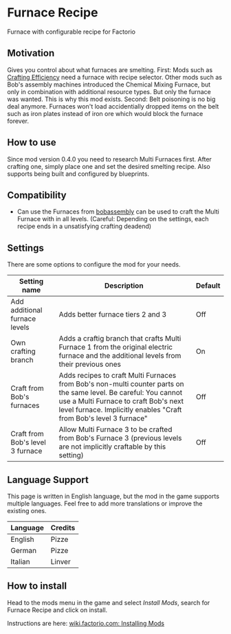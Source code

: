# Furnace Recipe
Furnace with configurable recipe for Factorio

## Motivation
Gives you control about what furnaces are smelting.
First: Mods such as [Crafting Efficiency](https://mods.factorio.com/mod/crafting-efficiency) need a furnace with recipe selector. Other mods such as Bob's assembly machines introduced the Chemical Mixing Furnace, but only in combination with additional resource types. But only the furnace was wanted. This is why this mod exists.
Second: Belt poisoning is no big deal anymore. Furnaces won't load accidentially dropped items on the belt such as iron plates instead of iron ore which would block the furnace forever.

## How to use
Since mod version 0.4.0 you need to research Multi Furnaces first. After crafting one, simply place one and set the desired smelting recipe.
Also supports being built and configured by blueprints.

## Compatibility
- Can use the Furnaces from [bobassembly](https://mods.factorio.com/mod/bobassembly) can be used to craft the Multi Furnace with in all levels. (Careful: Depending on the settings, each recipe ends in a unsatisfying crafting deadend)

## Settings
There are some options to configure the mod for your needs.

| Setting name | Description | Default |
| ------------ | ---------- | -------- |
 | Add additional furnace levels | Adds better furnace tiers 2 and 3 | Off |
| Own crafting branch | Adds a craftig branch that crafts Multi Furnace 1 from the original electric furnace and the additional levels from their previous ones | On |
| Craft from Bob's furnaces | Adds recipes to craft Multi Furnaces from Bob's non-multi counter parts on the same level. Be careful: You cannot use a Multi Furnace to craft Bob's next level furnace. Implicitly enables "Craft from Bob's level 3 furnace" | Off |
| Craft from Bob's level 3 furnace | Allow Multi Furnace 3 to be crafted from Bob's Furnace 3 (previous levels are not implicitly craftable by this setting) | Off |

## Language Support
This page is written in English language, but the mod in the game supports multiple languages. Feel free to add more translations or improve the existing ones.

| Language | Credits |
| -------- | ------- |
| English | Pizze |
| German | Pizze |
| Italian | Linver |

## How to install
Head to the mods menu in the game and select *Install Mods*, search for Furnace Recipe and click on install.

Instructions are here: [wiki.factorio.com: Installing Mods](https://wiki.factorio.com/index.php?title=Installing_Mods)


